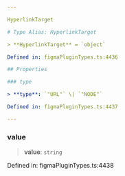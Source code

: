 ```yaml
---

HyperlinkTarget

# Type Alias: HyperlinkTarget

> **HyperlinkTarget** = `object`

Defined in: figmaPluginTypes.ts:4436

## Properties

### type

> **type**: `"URL"` \| `"NODE"`

Defined in: figmaPluginTypes.ts:4437

---
```


### value

> **value**: `string`

Defined in: figmaPluginTypes.ts:4438
